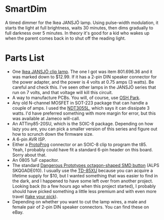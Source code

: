 SmartDim
===

A timed dimmer for the Ikea JANSJÖ lamp. Using pulse-width modulation, it starts the light at full brightness, waits 30 minutes, then dims gradually to full darkness over 5 minutes. In theory it's good for a kid who wakes up when the parent comes back in to shut off the reading light.


Parts List
===

* One [Ikea JANSJÖ clip lamp](http://www.ikea.com/us/en/catalog/products/30237256/#/20315674). The one I got was item 801.696.36 and it was marked down to $12.99. If it has a 2-pin DIN speaker connector for the power adapter, and the power is 4 volts at 0.75 amps (3 watts). Be careful and check this. I've seen other lamps in the JANSJÖ series that run on 7 volts, and that voltage will kill this circuit.
* A way to manufacture PCBs. You will, of course, use [OSH Park](https://oshpark.com/).
* Any old N-channel MOSFET in SOT-223 package that can handle a couple of amps. I used the [NDT3055L](https://www.jameco.com/webapp/wcs/stores/servlet/Product_10001_10001_874875_-1), which says it can dissipate 3 watts. I'd have preferred something with more margin for error, but this was available at Jameco will-call.
* An ATTiny85-20SU, which is the SOIC-8 package. Depending on how lazy you are, you can pick a smaller version of this series and figure out how to scrunch down the firmware size.
* A 6-pin AVR ISP.
* Either a [ProtoProg](http://protofusion.org/wordpress/2013/05/open-hardware-pogo-pin-programmer/) connector or an SOIC-8 clip to program the t85. Yeah, I probably could have fit a standard 6-pin header on this board. Sorry about that.
* An 0805 1uF capacitor.
* The standard [Dangerous Prototypes octagon-shaped SMD button](http://dangerousprototypes.com/docs/Partlist#Buttons_and_switches) (ALPS SKQGADE010). I usually use the [TD-85XU](http://www.dx.com/p/td-85xu-mini-tact-switches-50-piece-pack-122514#.VmRq-H4rKV4) because you can acquire a lifetime supply for $10, but I wanted something that was easier to find in the dark, and I happened to have some left over from another project. Looking back (to a few hours ago when this project started), I probably should have picked something a little less premium and with even more travel ([take your pick](http://www.dx.com/s/tact+switch)).
* Depending on whether you want to cut the lamp wires, a male and female pair of 2-pin DIN speaker connectors. You can find these on eBay.
